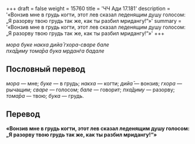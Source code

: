 +++
draft = false
weight = 15760
title = 'ЧЧ Ади 17.181'
description = '«Вонзив мне в грудь когти, этот лев сказал леденящим душу голосом: „Я разорву твою грудь так же, как ты разбил мридангу!“»'
summary = '«Вонзив мне в грудь когти, этот лев сказал леденящим душу голосом: „Я разорву твою грудь так же, как ты разбил мридангу!“»'
+++

_мора буке накха дийа̄ гхора-сваре бале  
пха̄д̣иму тома̄ра бука мр̣дан̇га бадале_

## Пословный перевод

_мора_ — мне; _буке_ — в грудь; _накха_ — когти; _дийа̄_ — вонзив; _гхора_ — рычащим; _сваре_ — голосом; _бале_ — говорит; _пха̄д̣иму_ — разорву; _тома̄ра_ — твою; _бука_ — грудь.

## Перевод

**«Вонзив мне в грудь когти, этот лев сказал леденящим душу голосом: „Я разорву твою грудь так же, как ты разбил мридангу!“»**
